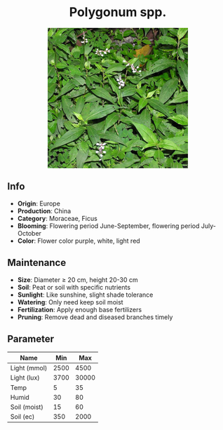 <h1 align='center'>Polygonum spp.</h1>
<p align="center">
    <img 
        align='center'
        width='320'
        src="../images/polygonum spp.png" 
        alt='Polygonum spp.' />
</p>

## Info

 - **Origin**: Europe
 - **Production**: China
 - **Category**: Moraceae, Ficus
 - **Blooming**: Flowering period June-September, flowering period July-October
 - **Color**: Flower color purple, white, light red

## Maintenance

 - **Size**: Diameter ≥ 20 cm, height 20-30 cm
 - **Soil**: Peat or soil with specific nutrients
 - **Sunlight**: Like sunshine, slight shade tolerance
 - **Watering**: Only need keep soil moist
 - **Fertilization**: Apply enough base fertilizers
 - **Pruning**: Remove dead and diseased branches timely

## Parameter

| Name         | Min  | Max   |
|--------------|------|-------|
| Light (mmol) | 2500 | 4500  |
| Light (lux)  | 3700 | 30000 |
| Temp         | 5    | 35    |
| Humid        | 30   | 80    |
| Soil (moist) | 15   | 60    |
| Soil (ec)    | 350  | 2000  |